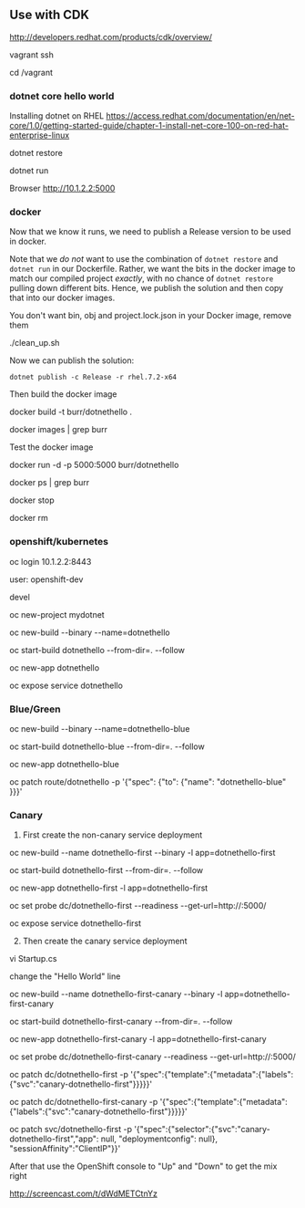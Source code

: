 ## Use with CDK 
http://developers.redhat.com/products/cdk/overview/

vagrant ssh

cd /vagrant

### dotnet core hello world
Installing dotnet on RHEL
https://access.redhat.com/documentation/en/net-core/1.0/getting-started-guide/chapter-1-install-net-core-100-on-red-hat-enterprise-linux

dotnet restore

dotnet run

Browser http://10.1.2.2:5000

### docker
Now that we know it runs, we need to publish a Release version to be used in docker.

Note that we *do not* want to use the combination of `dotnet restore` and `dotnet run` in our Dockerfile. Rather, we want the bits in the docker image to match our compiled project *exactly*, with no chance of `dotnet restore` pulling down different bits. Hence, we publish the solution and then copy that into our docker images.

You don't want bin, obj and project.lock.json in your Docker image, remove them

./clean_up.sh

Now we can publish the solution:

`dotnet publish -c Release -r rhel.7.2-x64`

Then build the docker image

docker build -t burr/dotnethello .

docker images | grep burr

Test the docker image

docker run -d -p 5000:5000 burr/dotnethello

docker ps | grep burr

docker stop <containerid>

docker rm <containerid>

### openshift/kubernetes
oc login 10.1.2.2:8443

user: openshift-dev

devel

oc new-project mydotnet

oc new-build --binary --name=dotnethello

oc start-build dotnethello --from-dir=. --follow

oc new-app dotnethello

oc expose service dotnethello


### Blue/Green
oc new-build --binary --name=dotnethello-blue

oc start-build dotnethello-blue --from-dir=. --follow

oc new-app dotnethello-blue

oc patch route/dotnethello -p '{"spec": {"to": {"name": "dotnethello-blue" }}}'

### Canary

1) First create the non-canary service deployment

oc new-build --name dotnethello-first --binary -l app=dotnethello-first

oc start-build dotnethello-first --from-dir=. --follow

oc new-app dotnethello-first -l app=dotnethello-first

oc set probe dc/dotnethello-first --readiness --get-url=http://:5000/

oc expose service dotnethello-first

2) Then create the canary service deployment

vi Startup.cs

change the "Hello World" line

oc new-build --name dotnethello-first-canary --binary -l app=dotnethello-first-canary

oc start-build dotnethello-first-canary --from-dir=. --follow

oc new-app dotnethello-first-canary -l app=dotnethello-first-canary

oc set probe dc/dotnethello-first-canary --readiness --get-url=http://:5000/

oc patch dc/dotnethello-first -p '{"spec":{"template":{"metadata":{"labels":{"svc":"canary-dotnethello-first"}}}}}'

oc patch dc/dotnethello-first-canary -p '{"spec":{"template":{"metadata":{"labels":{"svc":"canary-dotnethello-first"}}}}}'

oc patch svc/dotnethello-first -p '{"spec":{"selector":{"svc":"canary-dotnethello-first","app": null, "deploymentconfig": null}, "sessionAffinity":"ClientIP"}}'

After that use the OpenShift console to "Up" and "Down" to get the mix right

http://screencast.com/t/dWdMETCtnYz





